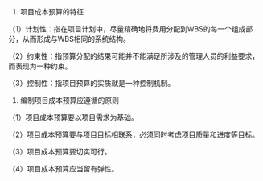 
1. 项目成本预算的特征

（1）计划性：指在项目计划中，尽量精确地将费用分配到WBS的每一个组成部分，从而形成与WBS相同的系统结构。

（2）约束性：指预算分配的结果可能并不能满足所涉及的管理人员的利益要求，而表现为一种约束。

（3）控制性：指项目预算的实质就是一种控制机制。

1. 编制项目成本预算应遵循的原则

（1）项目成本预算要以项目需求为基础。

（2）项目成本预算要与项目目标相联系，必须同时考虑项目质量和进度等目标。

（3）项目成本预算要切实可行。

（4）项目成本预算应当留有弹性。
